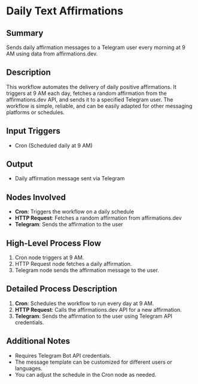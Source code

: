 # Daily Text Affirmations

## Summary
Sends daily affirmation messages to a Telegram user every morning at 9 AM using data from affirmations.dev.

## Description
This workflow automates the delivery of daily positive affirmations. It triggers at 9 AM each day, fetches a random affirmation from the affirmations.dev API, and sends it to a specified Telegram user. The workflow is simple, reliable, and can be easily adapted for other messaging platforms or schedules.

## Input Triggers
- Cron (Scheduled daily at 9 AM)

## Output
- Daily affirmation message sent via Telegram

## Nodes Involved
- **Cron**: Triggers the workflow on a daily schedule
- **HTTP Request**: Fetches a random affirmation from affirmations.dev
- **Telegram**: Sends the affirmation to the user

## High-Level Process Flow
1. Cron node triggers at 9 AM.
2. HTTP Request node fetches a daily affirmation.
3. Telegram node sends the affirmation message to the user.

## Detailed Process Description
1. **Cron**: Schedules the workflow to run every day at 9 AM.
2. **HTTP Request**: Calls the affirmations.dev API for a new affirmation.
3. **Telegram**: Sends the affirmation to the user using Telegram API credentials.

## Additional Notes
- Requires Telegram Bot API credentials.
- The message template can be customized for different users or languages.
- You can adjust the schedule in the Cron node as needed.
